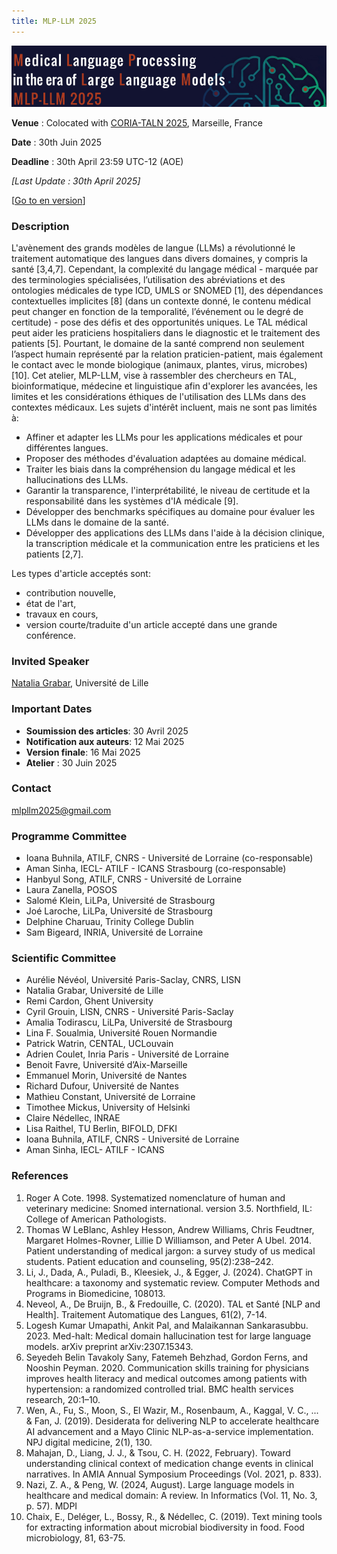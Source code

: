 ```yaml
---
title: MLP-LLM 2025 
---
```

![](assets/img/border.png)

**Venue** : Colocated with [CORIA-TALN 2025](https://coria-taln-2025.lis-lab.fr/), Marseille, France

**Date** : 30th Juin 2025

**Deadline** : 30th April 23:59 UTC-12 (AOE)

*[Last Update : 30th April 2025]*

[[Go to en version](https://atilf-umr7118.github.io/MLPLLM2025/page3.html)]

### Description

L'avènement des grands modèles de langue (LLMs) a révolutionné le traitement automatique des langues dans divers domaines, y compris la santé [3,4,7]. Cependant, la complexité du langage médical - marquée
par des terminologies spécialisées, l’utilisation des abréviations et des ontologies médicales de type ICD, UMLS or SNOMED [1], des dépendances contextuelles implicites [8] (dans un contexte donné, le contenu
médical peut changer en fonction de la temporalité, l’événement ou le degré de certitude) - pose des défis et des opportunités uniques. Le TAL médical peut aider les praticiens hospitaliers dans le diagnostic et le
traitement des patients [5]. Pourtant, le domaine de la santé comprend non seulement l’aspect humain représenté par la relation praticien-patient, mais également le contact avec le monde biologique (animaux,
plantes, virus, microbes) [10]. Cet atelier, MLP-LLM, vise à rassembler des chercheurs en TAL, bioinformatique, médecine et linguistique afin d'explorer les avancées, les limites et les considérations
éthiques de l'utilisation des LLMs dans des contextes médicaux. Les sujets d'intérêt incluent, mais ne sont pas limités à:

* Affiner et adapter les LLMs pour les applications médicales et pour différentes langues.
* Proposer des méthodes d'évaluation adaptées au domaine médical.
* Traiter les biais dans la compréhension du langage médical et les hallucinations des LLMs.
* Garantir la transparence, l'interprétabilité, le niveau de certitude et la responsabilité dans les systèmes d'IA médicale [9].
* Développer des benchmarks spécifiques au domaine pour évaluer les LLMs dans le domaine de la santé.
* Développer des applications des LLMs dans l'aide à la décision clinique, la transcription médicale et la communication entre les praticiens et les patients [2,7].

Les types d'article acceptés sont:
* contribution nouvelle,
* état de l'art,
* travaux en cours,
* version courte/traduite d'un article accepté dans une grande conférence.

### Invited Speaker

[Natalia Grabar](http://natalia.grabar.free.fr/), Université de Lille

### Important Dates

* **Soumission des articles**: 30 Avril 2025
* **Notification aux auteurs**: 12 Mai 2025
* **Version finale**: 16 Mai 2025
* **Atelier** : 30 Juin 2025

### Contact

[mlpllm2025@gmail.com](mailto:mlpllm2025@gmail.com)

### Programme Committee

* Ioana Buhnila, ATILF, CNRS - Université de Lorraine (co-responsable)
* Aman Sinha, IECL- ATILF - ICANS Strasbourg (co-responsable)
* Hanbyul Song, ATILF, CNRS - Université de Lorraine
* Laura Zanella, POSOS
* Salomé Klein, LiLPa, Université de Strasbourg
* Joé Laroche, LiLPa, Université de Strasbourg 
* Delphine Charuau, Trinity College Dublin 
* Sam Bigeard, INRIA, Université de Lorraine


### Scientific Committee

* Aurélie Névéol, Université Paris-Saclay, CNRS, LISN  
* Natalia Grabar, Université de Lille  
* Remi Cardon, Ghent University
* Cyril Grouin, LISN, CNRS - Université Paris-Saclay  
* Amalia Todirascu, LiLPa, Université de Strasbourg  
* Lina F. Soualmia, Université Rouen Normandie  
* Patrick Watrin, CENTAL, UCLouvain  
* Adrien Coulet, Inria Paris - Université de Lorraine  
* Benoit Favre, Université d’Aix-Marseille  
* Emmanuel Morin, Université de Nantes  
* Richard Dufour, Université de Nantes  
* Mathieu Constant, Université de Lorraine  
* Timothee Mickus, University of Helsinki  
* Claire Nédellec, INRAE  
* Lisa Raithel, TU Berlin, BIFOLD, DFKI
* Ioana Buhnila, ATILF, CNRS - Université de Lorraine  
* Aman Sinha, IECL- ATILF - ICANS


### References

1. Roger A Cote. 1998. Systematized nomenclature of human and veterinary medicine: Snomed international. version 3.5. Northfield, IL: College of American Pathologists.
2. Thomas W LeBlanc, Ashley Hesson, Andrew Williams, Chris Feudtner, Margaret Holmes-Rovner, Lillie D Williamson, and Peter A Ubel. 2014. Patient understanding of medical jargon: a survey study of us medical students.
Patient education and counseling, 95(2):238–242.
3. Li, J., Dada, A., Puladi, B., Kleesiek, J., & Egger, J. (2024). ChatGPT in healthcare: a taxonomy and systematic review. Computer Methods and Programs in Biomedicine, 108013.
4. Neveol, A., De Bruijn, B., & Fredouille, C. (2020). TAL et Santé [NLP and Health]. Traitement Automatique des Langues, 61(2), 7-14.
5. Logesh Kumar Umapathi, Ankit Pal, and Malaikannan Sankarasubbu. 2023. Med-halt: Medical domain hallucination test for large language models. arXiv preprint arXiv:2307.15343.
6. Seyedeh Belin Tavakoly Sany, Fatemeh Behzhad, Gordon Ferns, and Nooshin Peyman. 2020. Communication skills training for physicians improves health literacy and medical outcomes among patients with hypertension: a
randomized controlled trial. BMC health services research, 20:1–10.
7. Wen, A., Fu, S., Moon, S., El Wazir, M., Rosenbaum, A., Kaggal, V. C., ... & Fan, J. (2019). Desiderata for delivering NLP to accelerate healthcare AI advancement and a Mayo Clinic NLP-as-a-service implementation. NPJ digital
medicine, 2(1), 130.
8. Mahajan, D., Liang, J. J., & Tsou, C. H. (2022, February). Toward understanding clinical context of medication change events in clinical narratives. In AMIA Annual Symposium Proceedings (Vol. 2021, p. 833).
9. Nazi, Z. A., & Peng, W. (2024, August). Large language models in healthcare and medical domain: A review. In Informatics (Vol. 11, No. 3, p. 57). MDPI
10. Chaix, E., Deléger, L., Bossy, R., & Nédellec, C. (2019). Text mining tools for extracting information about microbial biodiversity in food. Food microbiology, 81, 63-75.
